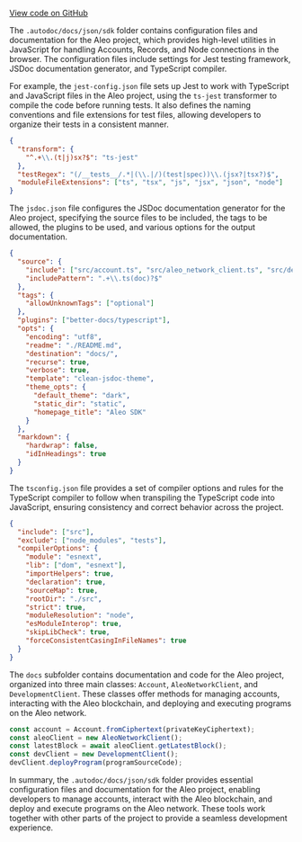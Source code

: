 [View code on GitHub](https://github.com/AleoHQ/aleo/.autodoc/docs/json/sdk)

The `.autodoc/docs/json/sdk` folder contains configuration files and documentation for the Aleo project, which provides high-level utilities in JavaScript for handling Accounts, Records, and Node connections in the browser. The configuration files include settings for Jest testing framework, JSDoc documentation generator, and TypeScript compiler.

For example, the `jest-config.json` file sets up Jest to work with TypeScript and JavaScript files in the Aleo project, using the `ts-jest` transformer to compile the code before running tests. It also defines the naming conventions and file extensions for test files, allowing developers to organize their tests in a consistent manner.

```json
{
  "transform": {
    "^.+\\.(t|j)sx?$": "ts-jest"
  },
  "testRegex": "(/__tests__/.*|(\\.|/)(test|spec))\\.(jsx?|tsx?)$",
  "moduleFileExtensions": ["ts", "tsx", "js", "jsx", "json", "node"]
}
```

The `jsdoc.json` file configures the JSDoc documentation generator for the Aleo project, specifying the source files to be included, the tags to be allowed, the plugins to be used, and various options for the output documentation.

```json
{
  "source": {
    "include": ["src/account.ts", "src/aleo_network_client.ts", "src/development_client.ts"],
    "includePattern": ".+\\.ts(doc)?$"
  },
  "tags": {
    "allowUnknownTags": ["optional"]
  },
  "plugins": ["better-docs/typescript"],
  "opts": {
    "encoding": "utf8",
    "readme": "./README.md",
    "destination": "docs/",
    "recurse": true,
    "verbose": true,
    "template": "clean-jsdoc-theme",
    "theme_opts": {
      "default_theme": "dark",
      "static_dir": "static",
      "homepage_title": "Aleo SDK"
    }
  },
  "markdown": {
    "hardwrap": false,
    "idInHeadings": true
  }
}
```

The `tsconfig.json` file provides a set of compiler options and rules for the TypeScript compiler to follow when transpiling the TypeScript code into JavaScript, ensuring consistency and correct behavior across the project.

```json
{
  "include": ["src"],
  "exclude": ["node_modules", "tests"],
  "compilerOptions": {
    "module": "esnext",
    "lib": ["dom", "esnext"],
    "importHelpers": true,
    "declaration": true,
    "sourceMap": true,
    "rootDir": "./src",
    "strict": true,
    "moduleResolution": "node",
    "esModuleInterop": true,
    "skipLibCheck": true,
    "forceConsistentCasingInFileNames": true
  }
}
```

The `docs` subfolder contains documentation and code for the Aleo project, organized into three main classes: `Account`, `AleoNetworkClient`, and `DevelopmentClient`. These classes offer methods for managing accounts, interacting with the Aleo blockchain, and deploying and executing programs on the Aleo network.

```javascript
const account = Account.fromCiphertext(privateKeyCiphertext);
const aleoClient = new AleoNetworkClient();
const latestBlock = await aleoClient.getLatestBlock();
const devClient = new DevelopmentClient();
devClient.deployProgram(programSourceCode);
```

In summary, the `.autodoc/docs/json/sdk` folder provides essential configuration files and documentation for the Aleo project, enabling developers to manage accounts, interact with the Aleo blockchain, and deploy and execute programs on the Aleo network. These tools work together with other parts of the project to provide a seamless development experience.
